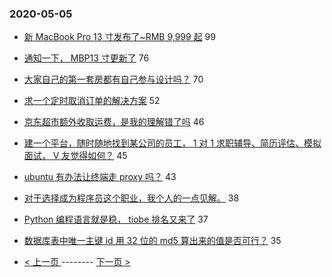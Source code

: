 ### 2020-05-05 
- [新 MacBook Pro 13 寸发布了~RMB 9,999 起](https://www.v2ex.com/t/668517) 99
- [通知一下， MBP13 寸更新了](https://www.v2ex.com/t/668515) 76
- [大家自己的第一套房都有自己参与设计吗？](https://www.v2ex.com/t/668574) 70
- [求一个定时取消订单的解决方案](https://www.v2ex.com/t/668600) 52
- [京东超市额外收取运费，是我的理解错了吗](https://www.v2ex.com/t/668612) 46
- [建一个平台，随时随地找到某公司的员工， 1 对 1 求职辅导、简历评估、模拟面试， V 友觉得如何？](https://www.v2ex.com/t/668590) 45
- [ubuntu 有办法让终端走 proxy 吗？](https://www.v2ex.com/t/668564) 43
- [对于选择成为程序员这个职业，我个人的一点见解。](https://www.v2ex.com/t/668637) 38
- [Python 编程语言就是稳， tiobe 排名又来了](https://www.v2ex.com/t/668649) 37
- [数据库表中唯一主键 id 用 32 位的 md5 算出来的值是否可行？](https://www.v2ex.com/t/668668) 35 

- [ < 上一页 ](https://github.com/able8/v2ex-hot-record/blob/master/2020-05-04.md) -------- [ 下一页 > ](https://github.com/able8/v2ex-hot-record/blob/master/2020-05-06.md)